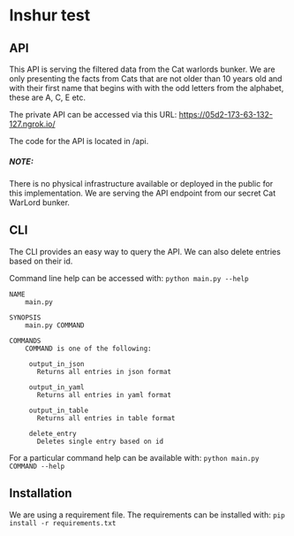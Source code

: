 # Inshur test

## API

This API is serving the filtered data from the Cat warlords bunker. We are only presenting the facts from Cats that are not older than 10 years old and with their first name that begins with with the odd letters from the alphabet, these are A, C, E etc.

The private API can be accessed via this URL:
https://05d2-173-63-132-127.ngrok.io/

The code for the API is located in <ROOT>/api.

##### NOTE: 
There is no physical infrastructure available or deployed in the public for this implementation. We are serving the API endpoint from our secret Cat WarLord bunker.

## CLI

The CLI  provides an easy way to query the API. We can also delete entries based on their id.

Command line help can be accessed with: `python main.py --help`

```
NAME
    main.py

SYNOPSIS
    main.py COMMAND

COMMANDS
    COMMAND is one of the following:

     output_in_json
       Returns all entries in json format

     output_in_yaml
       Returns all entries in yaml format

     output_in_table
       Returns all entries in table format

     delete_entry
       Deletes single entry based on id
```

For a particular command help can be available with:
`python main.py COMMAND --help`

## Installation

We are using a requirement file. The requirements can be installed with:
`pip install -r requirements.txt`

